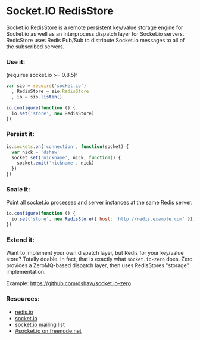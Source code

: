 # Socket.IO RedisStore

Socket.io RedisStore is a remote persistent key/value storage engine for Socket.io as well as an interprocess dispatch layer for Socket.io servers. RedisStore uses Redis Pub/Sub to distribute Socket.io messages to all of the subscribed servers.

### Use it:

(requires socket.io >= 0.8.5):

```javascript
var sio = require('socket.io')
  , RedisStore = sio.RedisStore
  , io = sio.listen()

io.configure(function () {
  io.set('store', new RedisStore)
})
```

### Persist it:

```javascript
io.sockets.on('connection', function(socket) {
  var nick = 'dshaw'
  socket.set('nickname', nick, function() {
    socket.emit('nickname', nick)
  })
})
```

### Scale it:

Point all socket.io processes and server instances at the same Redis server.

```javascript
io.configure(function () {
  io.set('store', new RedisStore({ host: 'http://redis.example.com' }))
})
```

### Extend it:

Want to implement your own dispatch layer, but Redis for your key/value store? Totally doable. In fact, that is exactly what `socket.io-zero` does. Zero provides a ZeroMQ-based dispatch layer, then uses RedisStores "storage" implementation.

Example: https://github.com/dshaw/socket.io-zero

### Resources:
  - [redis.io](https://redis.io)
  - [socket.io](http://socket.io/)
  - [socket.io mailing list](http://groups.google.com/group/socket_io)
  - [#socket.io on freenode.net](http://webchat.freenode.net?channels=socket.io&uio=d4)

